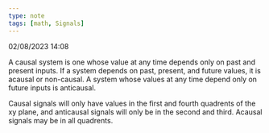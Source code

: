```yaml
---
type: note
tags: [math, Signals]
---
```

02/08/2023 14:08

  

A causal system is one whose value at any time depends only on past and present inputs. If a system depends on past, present, and future values, it is acausal or non-causal. A system whose values at any time depend only on future inputs is anticausal. 

Causal signals will only have values in the first and fourth quadrents of the xy plane, and anticausal signals will only be in the second and third. Acausal signals may be in all quadrents.